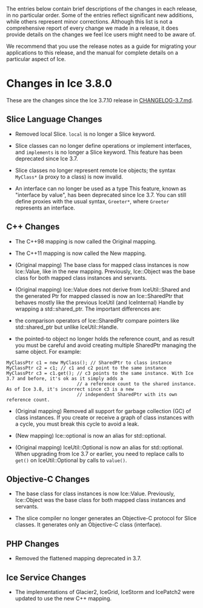 The entries below contain brief descriptions of the changes in each release, in no particular order. Some of the
entries reflect significant new additions, while others represent minor corrections. Although this list is not a
comprehensive report of every change we made in a release, it does provide details on the changes we feel Ice users
might need to be aware of.

We recommend that you use the release notes as a guide for migrating your applications to this release, and the manual
for complete details on a particular aspect of Ice.

# Changes in Ice 3.8.0

These are the changes since the Ice 3.7.10 release in [CHANGELOG-3.7.md](./CHANGELOG-3.7.md).

## Slice Language Changes

- Removed local Slice. `local` is no longer a Slice keyword.

- Slice classes can no longer define operations or implement interfaces, and `implements` is no longer a Slice keyword.
This feature has been deprecated since Ice 3.7.

- Slice classes no longer represent remote Ice objects; the syntax `MyClass*` (a proxy to a class) is now invalid.

- An interface can no longer be used as a type This feature, known as "interface by value", has been deprecated since
Ice 3.7. You can still define proxies with the usual syntax, `Greeter*`, where `Greeter` represents an interface.

## C++ Changes

- The C++98 mapping is now called the Original mapping.

- The C++11 mapping is now called the New mapping.

- (Original mapping) The base class for mapped class instances is now Ice::Value, like in the new mapping. Previously,
Ice::Object was the base class for both mapped class instances and servants.

- (Original mapping) Ice::Value does not derive from IceUtil::Shared and the generated Ptr for mapped classed is now an
Ice::SharedPtr that behaves mostly like the previous IceUtil (and IceInternal) Handle by wrapping a std::shared_ptr.
The important differences are:
 - the comparison operators of Ice::SharedPtr compare pointers like std::shared_ptr but unlike IceUtil::Handle.
 - the pointed-to object no longer holds the reference count, and as result you must be careful and avoid creating
 multiple SharedPtr managing the same object. For example:
 ```
 MyClassPtr c1 = new MyClass(); // SharedPtr to class instance
 MyClassPtr c2 = c1; // c1 and c2 point to the same instance
 MyClassPtr c3 = c1.get(); // c3 points to the same instance. With Ice 3.7 and before, it's ok as it simply adds a
                           // a reference count to the shared instance. As of Ice 3.8, it's incorrect since c3 is a new
                           // independent SharedPtr with its own reference count.
 ```

- (Original mapping) Removed all support for garbage collection (GC) of class instances. If you create or receive a
graph of class instances with a cycle, you must break this cycle to avoid a leak.

- (New mapping) Ice::optional is now an alias for std::optional.

- (Original mapping) IceUtil::Optional is now an alias for std::optional. When upgrading from Ice 3.7 or earlier, you
need to replace calls to `get()` on IceUtil::Optional by calls to `value()`.

## Objective-C Changes

- The base class for class instances is now Ice::Value. Previously, Ice::Object was the base class for both mapped class
instances and servants.

- The slice compiler no longer generates an Objective-C protocol for Slice classes. It generates only an Objective-C
class (interface).

## PHP Changes

- Removed the flattened mapping deprecated in 3.7.

## Ice Service Changes

- The implementations of Glacier2, IceGrid, IceStorm and IcePatch2 were updated to use the new C++ mapping.
